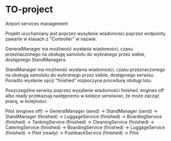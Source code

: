 # TO-project
Airport services management

Projekt uruchamiany jest poprzez wysyłanie wiadomości poprzez endpointy zawarte w klasach z "Controller" w nazwie.

GeneralManager ma możliwość wysłania wiadomości, czasu przeznaczonego na obsługę samolotu do wybranego przez siebie, dostępnego StandManagera.

StandManager ma możliwość wysłania wiadomości, czasu przeznaczonego na obsługę samolotu do wybranego przez siebie, dostępnego serwisu. Ponadto wysłanie opcji "finished" rozpoczyna procedurę obsługi lotu.

Poszczególne serwisy poprzez wysyłanie wiadomości finished, engines off albo ready przekazują następnemu w kolejce serwisowi, że może zacząć pracę, w kolejności:

Pilot (engines off) -> GeneralManager (send) -> StandManager  (send) -> StandManager (finished) -> LuggageService (finished) -> BoardingService (finished) -> TankingService (finished) -> CleaningService (finished) -> CateringService (finished) -> BoardingService (finished) -> LuggageService (finished) -> Pilot (ready) -> PushbackService (finished) -> Pilot
